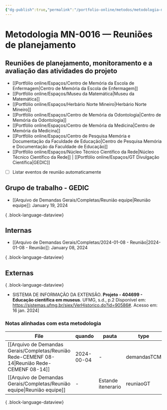```yaml
---
{"dg-publish":true,"permalink":"/portfolio-online/metodos/metodologia-mn-0016-reunioes-de-planejamento-monitoramento-e-a-avaliacao/","tags":["💼/🎯/🛠️"],"created":"2024-02-14T12:36:20.097-03:00","updated":"2024-02-11T11:52:34.508-03:00"}
---
```



# Metodologia MN-0016 — Reuniões de planejamento

## Reuniões de planejamento, monitoramento e a avaliação das atividades do projeto

- [[Portfólio online/Espaços/Centro de Memória da Escola de Enfermagem\|Centro de Memória da Escola de Enfermagem]]
- [[Portfólio online/Espaços/Museu da Matemática\|Museu da Matemática]]
- [[Portfólio online/Espaços/Herbário Norte Mineiro\|Herbário Norte Mineiro]]
- [[Portfólio online/Espaços/Centro de Memória da Odontologia\|Centro de Memória da Odontologia]]
- [[Portfólio online/Espaços/Centro de Memória da Medicina\|Centro de Memória da Medicina]]
- [[Portfólio online/Espaços/Centro de Pesquisa Memória e Documentação da Faculdade de Educação\|Centro de Pesquisa Memória e Documentação da Faculdade de Educação]]
- [[Portfólio online/Espaços/Núcleo Técnico Científico da Rede\|Núcleo Técnico Científico da Rede]] | [[Portfólio online/Espaços/GT Divulgação Científica\|GEDIC]]

- [ ] Listar eventos de reunião automaticamente

## Grupo de trabalho - GEDIC

- [[Arquivo de Demandas Gerais/Completas/Reunião equipe\|Reunião equipe]]: January 19, 2024

{ .block-language-dataview}

## Internas

- [[Arquivo de Demandas Gerais/Completas/2024-01-08 - Reunião\|2024-01-08 - Reunião]]: January 08, 2024

{ .block-language-dataview}

## Externas


{ .block-language-dataview}

- SISTEMA DE INFORMAÇÃO DA EXTENSÃO. **Projeto - 404699 - Educação científica em museus**. UFMG, s.d., p.2 Disponível em: <https://sistemas.ufmg.br/siex/VerHistorico.do?id=90586#>. Acesso em: 16 jan. 2024]

### Notas alinhadas com esta metodologia

| File                                                                                             | quando     | pauta              | type        | created    |
| ------------------------------------------------------------------------------------------------ | ---------- | ------------------ | ----------- | ---------- |
| [[Arquivo de Demandas Gerais/Completas/Reunião Rede-CEMENF 08-14\|Reunião Rede-CEMENF 08-14]] | 2024-00-04 | \-                 | demandasTCM | 2024-00-04 |
| [[Arquivo de Demandas Gerais/Completas/Reunião equipe\|Reunião equipe]]                       | \-         | Estande itenerario | reuniaoGT   | 2024-00-19 |

{ .block-language-dataview}
